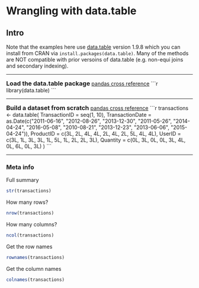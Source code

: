 # Wrangling with data.table</h1>

## Intro
Note that the examples here use [data.table](https://github.com/Rdatatable/data.table) version 1.9.8 which you can install from CRAN via `install.packages(data.table)`.  Many of the methods are NOT compatible with prior versoins of data.table (e.g. non-equi joins and secondary indexing).

---

<h3 style="display: inline;">Load the data.table package</h3>
<div style="display: inline;"><a href="https://github.com/ben519/DataWrangling/tree/master/Python#import-the-pandas-package">pandas cross reference</a></div>
```r
library(data.table)
```

---

<h3 style="display: inline;">Build a dataset from scratch</h3>
<div style="display: inline;"><a href="https://github.com/ben519/DataWrangling/tree/master/Python#build-a-dataset-from-scratch">pandas cross reference</a></div>
```r
transactions <- data.table(
TransactionID = seq(1, 10),
TransactionDate = as.Date(c("2011-06-16", "2012-08-26", "2013-12-30", "2011-05-26", "2014-04-24", 
"2016-05-08", "2010-08-21", "2013-12-23", "2013-06-06", "2015-04-24")),
ProductID = c(3L, 2L, 4L, 4L, 2L, 4L, 2L, 5L, 4L, 4L), 
UserID = c(3L, 1L, 3L, 3L, 1L, 5L, 1L, 2L, 2L, 3L), 
Quantity = c(0L, 3L, 0L, 0L, 3L, 4L, 0L, 6L, 0L, 3L)
)
```

---

### Meta info

Full summary
```r
str(transactions)
```

How many rows?
```r
nrow(transactions)
```

How many columns?
```r
ncol(transactions)
```

Get the row names
```r
rownames(transactions)
```

Get the column names
```r
colnames(transactions)
```
